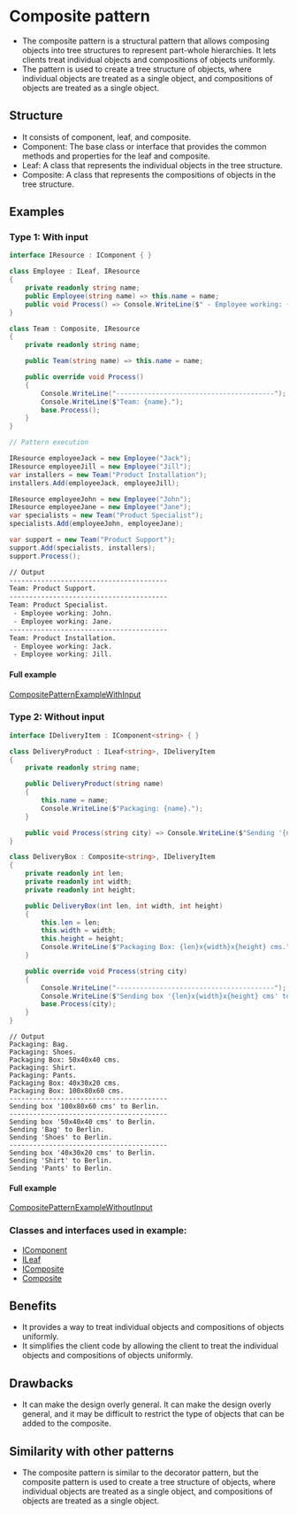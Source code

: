 ﻿# Composite pattern

- The composite pattern is a structural pattern that allows composing objects into tree structures to represent part-whole hierarchies. It lets clients treat individual objects and compositions of objects uniformly.
- The pattern is used to create a tree structure of objects, where individual objects are treated as a single object, and compositions of objects are treated as a single object.

## Structure

- It consists of component, leaf, and composite.
- Component: The base class or interface that provides the common methods and properties for the leaf and composite.
- Leaf: A class that represents the individual objects in the tree structure.
- Composite: A class that represents the compositions of objects in the tree structure.

## Examples

### Type 1: With input

```csharp
interface IResource : IComponent { }

class Employee : ILeaf, IResource
{
    private readonly string name;
    public Employee(string name) => this.name = name;
    public void Process() => Console.WriteLine($" - Employee working: {name}.");
}

class Team : Composite, IResource
{
    private readonly string name;

    public Team(string name) => this.name = name;

    public override void Process()
    {
        Console.WriteLine("----------------------------------------");
        Console.WriteLine($"Team: {name}.");
        base.Process();
    }
}

// Pattern execution

IResource employeeJack = new Employee("Jack");
IResource employeeJill = new Employee("Jill");
var installers = new Team("Product Installation");
installers.Add(employeeJack, employeeJill);

IResource employeeJohn = new Employee("John");
IResource employeeJane = new Employee("Jane");
var specialists = new Team("Product Specialist");
specialists.Add(employeeJohn, employeeJane);

var support = new Team("Product Support");
support.Add(specialists, installers);
support.Process();
```

```txt
// Output
----------------------------------------
Team: Product Support.
----------------------------------------
Team: Product Specialist.
 - Employee working: John.
 - Employee working: Jane.
----------------------------------------
Team: Product Installation.
 - Employee working: Jack.
 - Employee working: Jill.
```

#### Full example

[CompositePatternExampleWithInput](./../../GofConsoleApp/Examples/Structural/CompositePattern/CompositePatternExampleWithInput.cs)


### Type 2: Without input

```csharp
interface IDeliveryItem : IComponent<string> { }

class DeliveryProduct : ILeaf<string>, IDeliveryItem
{
    private readonly string name;

    public DeliveryProduct(string name)
    {
        this.name = name;
        Console.WriteLine($"Packaging: {name}.");
    }

    public void Process(string city) => Console.WriteLine($"Sending '{name}' to {city}.");
}

class DeliveryBox : Composite<string>, IDeliveryItem
{
    private readonly int len;
    private readonly int width;
    private readonly int height;

    public DeliveryBox(int len, int width, int height)
    {
        this.len = len;
        this.width = width;
        this.height = height;
        Console.WriteLine($"Packaging Box: {len}x{width}x{height} cms.");
    }

    public override void Process(string city)
    {
        Console.WriteLine("----------------------------------------");
        Console.WriteLine($"Sending box '{len}x{width}x{height} cms' to {city}.");
        base.Process(city);
    }
}
```

```
// Output
Packaging: Bag.
Packaging: Shoes.
Packaging Box: 50x40x40 cms.
Packaging: Shirt.
Packaging: Pants.
Packaging Box: 40x30x20 cms.
Packaging Box: 100x80x60 cms.
----------------------------------------
Sending box '100x80x60 cms' to Berlin.
----------------------------------------
Sending box '50x40x40 cms' to Berlin.
Sending 'Bag' to Berlin.
Sending 'Shoes' to Berlin.
----------------------------------------
Sending box '40x30x20 cms' to Berlin.
Sending 'Shirt' to Berlin.
Sending 'Pants' to Berlin.
```

#### Full example

[CompositePatternExampleWithoutInput](./../../GofConsoleApp/Examples/Structural/CompositePattern/CompositePatternExampleWithoutInput.cs)


### Classes and interfaces used in example:

- [IComponent](./../../GofPatterns/Structural/CompositePattern/IComponent.cs)
- [ILeaf](./../../GofPatterns/Structural/CompositePattern/ILeaf.cs)
- [IComposite](./../../GofPatterns/Structural/CompositePattern/IComposite.cs)
- [Composite](./../../GofPatterns/Structural/CompositePattern/Composite.cs)

## Benefits

- It provides a way to treat individual objects and compositions of objects uniformly.
- It simplifies the client code by allowing the client to treat the individual objects and compositions of objects uniformly.

## Drawbacks

- It can make the design overly general. It can make the design overly general, and it may be difficult to restrict the type of objects that can be added to the composite.

## Similarity with other patterns

- The composite pattern is similar to the decorator pattern, but the composite pattern is used to create a tree structure of objects, where individual objects are treated as a single object, and compositions of objects are treated as a single object.
